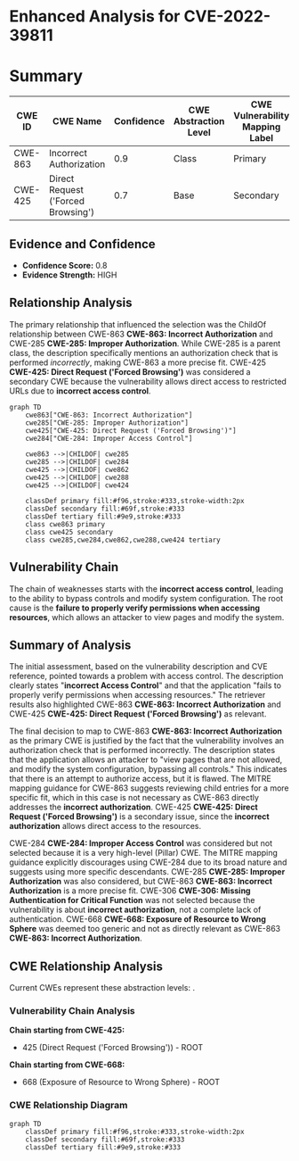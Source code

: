 # Enhanced Analysis for CVE-2022-39811

# Summary
| CWE ID | CWE Name | Confidence | CWE Abstraction Level | CWE Vulnerability Mapping Label | CWE-Vulnerability Mapping Notes |
|---|---|---|---|---|---|
| CWE-863 | Incorrect Authorization | 0.9 | Class | Primary | Allowed-with-Review |
| CWE-425 | Direct Request ('Forced Browsing') | 0.7 | Base | Secondary | Allowed |

## Evidence and Confidence

*   **Confidence Score:** 0.8
*   **Evidence Strength:** HIGH

## Relationship Analysis
The primary relationship that influenced the selection was the ChildOf relationship between CWE-863 **CWE-863: Incorrect Authorization** and CWE-285 **CWE-285: Improper Authorization**. While CWE-285 is a parent class, the description specifically mentions an authorization check that is performed *incorrectly*, making CWE-863 a more precise fit. CWE-425 **CWE-425: Direct Request ('Forced Browsing')** was considered a secondary CWE because the vulnerability allows direct access to restricted URLs due to **incorrect access control**.

```mermaid
graph TD
    cwe863["CWE-863: Incorrect Authorization"]
    cwe285["CWE-285: Improper Authorization"]
    cwe425["CWE-425: Direct Request ('Forced Browsing')"]
    cwe284["CWE-284: Improper Access Control"]

    cwe863 -->|CHILDOF| cwe285
    cwe285 -->|CHILDOF| cwe284
    cwe425 -->|CHILDOF| cwe862
    cwe425 -->|CHILDOF| cwe288
    cwe425 -->|CHILDOF| cwe424

    classDef primary fill:#f96,stroke:#333,stroke-width:2px
    classDef secondary fill:#69f,stroke:#333
    classDef tertiary fill:#9e9,stroke:#333
    class cwe863 primary
    class cwe425 secondary
    class cwe285,cwe284,cwe862,cwe288,cwe424 tertiary
```

## Vulnerability Chain
The chain of weaknesses starts with the **incorrect access control**, leading to the ability to bypass controls and modify system configuration. The root cause is the **failure to properly verify permissions when accessing resources**, which allows an attacker to view pages and modify the system.

## Summary of Analysis
The initial assessment, based on the vulnerability description and CVE reference, pointed towards a problem with access control. The description clearly states "**incorrect Access Control**" and that the application "fails to properly verify permissions when accessing resources." The retriever results also highlighted CWE-863 **CWE-863: Incorrect Authorization** and CWE-425 **CWE-425: Direct Request ('Forced Browsing')** as relevant.

The final decision to map to CWE-863 **CWE-863: Incorrect Authorization** as the primary CWE is justified by the fact that the vulnerability involves an authorization check that is performed incorrectly. The description states that the application allows an attacker to "view pages that are not allowed, and modify the system configuration, bypassing all controls." This indicates that there is an attempt to authorize access, but it is flawed. The MITRE mapping guidance for CWE-863 suggests reviewing child entries for a more specific fit, which in this case is not necessary as CWE-863 directly addresses the **incorrect authorization**. CWE-425 **CWE-425: Direct Request ('Forced Browsing')** is a secondary issue, since the **incorrect authorization** allows direct access to the resources.

CWE-284 **CWE-284: Improper Access Control** was considered but not selected because it is a very high-level (Pillar) CWE. The MITRE mapping guidance explicitly discourages using CWE-284 due to its broad nature and suggests using more specific descendants. CWE-285 **CWE-285: Improper Authorization** was also considered, but CWE-863 **CWE-863: Incorrect Authorization** is a more precise fit. CWE-306 **CWE-306: Missing Authentication for Critical Function** was not selected because the vulnerability is about **incorrect authorization**, not a complete lack of authentication. CWE-668 **CWE-668: Exposure of Resource to Wrong Sphere** was deemed too generic and not as directly relevant as CWE-863 **CWE-863: Incorrect Authorization**.


## CWE Relationship Analysis

Current CWEs represent these abstraction levels: .


### Vulnerability Chain Analysis

**Chain starting from CWE-425:**
- 425 (Direct Request ('Forced Browsing')) - ROOT


**Chain starting from CWE-668:**
- 668 (Exposure of Resource to Wrong Sphere) - ROOT



### CWE Relationship Diagram

```mermaid
graph TD
    classDef primary fill:#f96,stroke:#333,stroke-width:2px
    classDef secondary fill:#69f,stroke:#333
    classDef tertiary fill:#9e9,stroke:#333
```